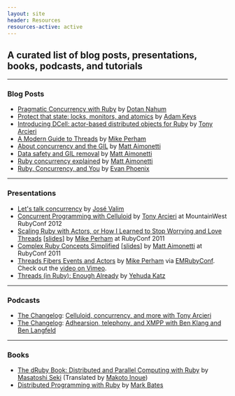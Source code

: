 ```yaml
---
layout: site
header: Resources
resources-active: active
---
```


## A curated list of blog posts, presentations, books, podcasts, and tutorials

- - -

### Blog Posts
* [Pragmatic Concurrency with Ruby](http://blog.paracode.com/2012/09/07/pragmatic-concurrency-with-ruby/) by [Dotan Nahum](http://blog.paracode.com/)
* [Protect that state: locks, monitors, and atomics](http://weblog.therealadam.com/2012/07/05/protect-that-state-locks-monitors-and-atomics/) by [Adam Keys](http://weblog.therealadam.com/)
* [Introducing DCell: actor-based distributed objects for Ruby](http://www.unlimitednovelty.com/2012/04/introducing-dcell-actor-based.html) by [Tony Arcieri](https://twitter.com/bascule)
* [A Modern Guide to Threads](http://blog.carbonfive.com/2011/10/11/a-modern-guide-to-threads/) by [Mike Perham](https://twitter.com/mperham)
* [About concurrency and the GIL](http://merbist.com/2011/10/03/about-concurrency-and-the-gil/) by [Matt Aimonetti](http://merbist.com/about/)
* [Data safety and GIL removal](http://merbist.com/2011/10/18/data-safety-and-gil-removal/) by [Matt Aimonetti](http://merbist.com/about/)
* [Ruby concurrency explained](http://merbist.com/2011/02/22/concurrency-in-ruby-explained/) by [Matt Aimonetti](http://merbist.com/about/)
* [Ruby, Concurrency, and You](http://www.engineyard.com/blog/2011/ruby-concurrency-and-you/) by [Evan Phoenix](https://twitter.com/evanphx)

- - -

### Presentations
* [Let's talk concurrency](https://speakerdeck.com/u/plataformatec/p/le) by [José Valim](https://twitter.com/josevalim)
* [Concurrent Programming with Celluloid](http://confreaks.com/videos/956-mwrc2012-concurrent-programming-with-celluloid) by [Tony Arcieri](http://www.unlimitednovelty.com/) at MountainWest RubyConf 2012
* [Scaling Ruby with Actors, or How I Learned to Stop Worrying and Love Threads](http://confreaks.com/videos/702-rubyconf2011-scaling-ruby-with-actors-or-how-i-learned-to-stop-worrying-and-love-threads) [[slides](http://www.slideshare.net/mperham/actors-and-threads)] by [Mike Perham](https://www.mikeperham.com) at RubyConf 2011
* [Complex Ruby Concepts Simplified](http://confreaks.com/videos/714-rubyconf2011-complex-ruby-concepts-dummified) [[slides](http://rubyconf11.merbist.com/)] by [Matt Aimonetti](http://merbist.com/about/) at RubyConf 2011
* [Threads Fibers Events and Actors](http://www.mikeperham.com/2011/05/19/threads-fibers-events-and-actors/) by [Mike Perham](https://twitter.com/mperham) via [EMRubyConf](http://emrubyconf.com/). Check out the [video on Vimeo](http://vimeo.com/23933313).
* [Threads (in Ruby): Enough Already](http://yehudakatz.com/2010/08/14/threads-in-ruby-enough-already/) by [Yehuda Katz](http://yehudakatz.com/)

- - -

### Podcasts

* [The Changelog](http://thechangelog.com/): [Celluloid, concurrency, and more with Tony Arcieri](http://thechangelog.com/post/24130540569/episode-0-8-1-celluloid-concurrency-and-more-with-tony-a)
* [The Changelog](http://thechangelog.com/): [Adhearsion, telephony, and XMPP with Ben Klang and Ben Langfeld](http://thechangelog.com/post/21022975332/episode-0-7-9-adhearsion-telephony-and-xmpp-with-ben-kla)

- - -

### Books
* [The dRuby Book: Distributed and Parallel Computing with Ruby](http://pragprog.com/book/sidruby/the-druby-book) by [Masatoshi Seki](https://github.com/seki) (Translated by [Makoto Inoue](https://github.com/makoto))
* [Distributed Programming with Ruby](http://www.amazon.com/Distributed-Programming-Ruby-Mark-Bates/dp/0321638360/) by [Mark Bates](http://metabates.com/)
